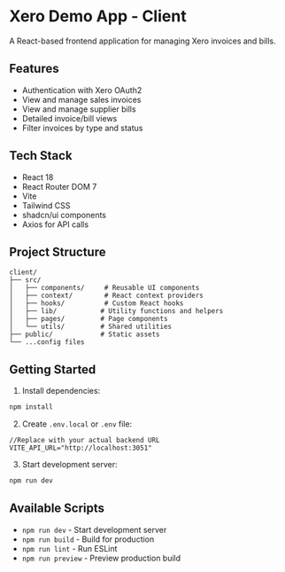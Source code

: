 # Xero Demo App - Client

A React-based frontend application for managing Xero invoices and bills.

## Features

- Authentication with Xero OAuth2
- View and manage sales invoices
- View and manage supplier bills
- Detailed invoice/bill views
- Filter invoices by type and status

## Tech Stack

- React 18
- React Router DOM 7
- Vite
- Tailwind CSS
- shadcn/ui components
- Axios for API calls

## Project Structure

```
client/
├── src/
│   ├── components/     # Reusable UI components
│   ├── context/        # React context providers
│   ├── hooks/          # Custom React hooks
│   ├── lib/           # Utility functions and helpers
│   ├── pages/         # Page components
│   └── utils/         # Shared utilities
├── public/            # Static assets
└── ...config files
```

## Getting Started

1. Install dependencies:
```bash
npm install
```

2. Create `.env.local` or `.env` file:
```
//Replace with your actual backend URL
VITE_API_URL="http://localhost:3051" 
```

3. Start development server:
```bash
npm run dev
```

## Available Scripts

- `npm run dev` - Start development server
- `npm run build` - Build for production
- `npm run lint` - Run ESLint
- `npm run preview` - Preview production build